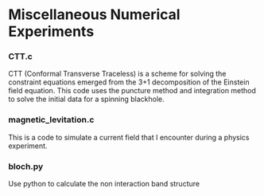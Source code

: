 # Miscellaneous Numerical Experiments

### CTT.c

CTT (Conformal Transverse Traceless) is a scheme for solving the constraint equations emerged from the 3+1 decomposition of the Einstein field equation. This code uses the puncture method and integration method to solve the initial data for a spinning blackhole.

### magnetic\_levitation.c

This is a code to simulate a current field that I encounter during a physics experiment.

### bloch.py

Use python to calculate the non interaction band structure
